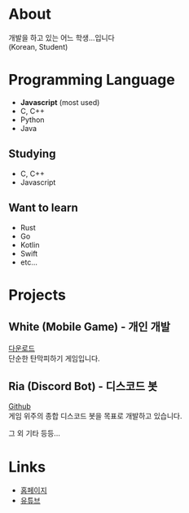 # About
개발을 하고 있는 어느 학생...입니다  
(Korean, Student)

# Programming Language
- **Javascript** (most used)
- C, C++
- Python
- Java

## Studying
- C, C++
- Javascript

## Want to learn
- Rust
- Go
- Kotlin
- Swift
- etc...

# Projects
## White (Mobile Game) - 개인 개발
[다운로드](https://play.google.com/store/apps/details?id=com.arti.white)  
단순한 탄막피하기 게임입니다.

## Ria (Discord Bot) - 디스코드 봇
[Github](https://github.com/artiren012/Ria)  
게임 위주의 종합 디스코드 봇을 목표로 개발하고 있습니다.  

그 외 기타 등등...

# Links
- [홈페이지](https://artiren012.github.io)
- [유튜브](https://youtube.com/@artiren012)
